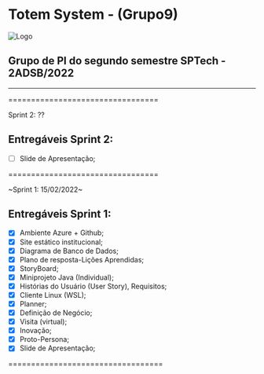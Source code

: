 # Totem System - (Grupo9)
![Logo](https://github.com/leticiaNCosta18/grupo9/blob/main/Imagens/logosite.png)
## Grupo de PI do segundo semestre SPTech - 2ADSB/2022

---
=================================

Sprint 2: ??

## Entregáveis Sprint 2:
- [ ] Slide de Apresentação;

=================================

~Sprint 1: 15/02/2022~

## Entregáveis Sprint 1:
- [x] Ambiente Azure + Github;
- [x] Site estático institucional;
- [x] Diagrama de Banco de Dados;
- [x] Plano de resposta-Lições Aprendidas;
- [x] StoryBoard;
- [x] Miniprojeto Java (Individual);
- [x] Histórias do Usuário (User Story), Requisitos;
- [x] Cliente Linux (WSL);
- [x] Planner;
- [x] Definição de Negócio;
- [x] Visita (virtual);
- [x] Inovação;
- [x] Proto-Persona;
- [x] Slide de Apresentação;

==================================
